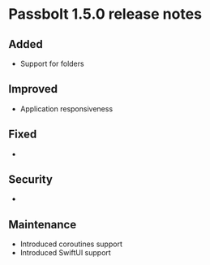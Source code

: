 # Passbolt 1.5.0 release notes

## Added
- Support for folders

## Improved
- Application responsiveness

## Fixed
- 

## Security
- 

## Maintenance
- Introduced coroutines support
- Introduced SwiftUI support
